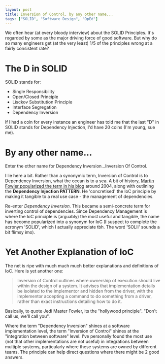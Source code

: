 ```yaml
---
layout: post
title: Inversion of Control, by any other name...
tags: ["SOLID", "Software Design", "OpEd"]
---
```


We often hear (at every bloody interview) about the SOLID Principles. It's regarded by some as the major driving force of good software. But why do so many engineers get (at the very least) 1/5 of the principles wrong at a fairly consistent rate?

# The D in SOLID

SOLID stands for:
- Single Responsibility
- Open/Closed Principle
- Lisckov Substitution Principle
- Interface Segregation
- Dependency Inversion


If I had a coin for every instance an engineer has told me that the last "D" in SOLID stands for Dependency Injection, I'd have 20 coins (I'm young, sue me).

# By any other name...

Enter the other name for Dependency Inversion...Inversion Of Control.

I lie here a bit. Rather than a synonymic term, Inversion of Control is to Dependency Inversion, what the ocean is to a sea. A bit of history, [Martin Fowler popularized the term in his blog](https://martinfowler.com/articles/injection.html) around 2004, along with outlining the **Dependency Injection PATTERN**. He 'concretised' the IoC principle by making it tangible to a real use case - the management of dependencies.

Re-enter *Dependency Inversion*. This became a semi-concrete term for inverting control of dependencies. Since Dependency Management is where the IoC principle is (arguably) the most useful and tangible, the name has become popularized into a synonym for IoC (I suspect to complete the acronym 'SOLID', which I actually appreciate tbh. The word 'SOLII' sounds a bit flimsy imo).

# Yet Another Explanation of IoC  

The net is ripe with much much much better explanations and definitions of IoC. Here is yet another one:

> Inversion of Control outlines where ownership of execution should live within the design of a system. It advises that implementation details be isolated to the implementor and hidden from the driver, with the implementor accepting a command to do something from a driver, rather than exact instructions detailing how to do it.

Basically, to quote Jedi Master Fowler, its the "hollywood principle". "Don't call us, we'll call you".

Where the term "Dependency Inversion" shines at a software implementation level, the term "Inversion of Control" shines at the "integration between software" level. I've personally found the most use (not that other implementations are not useful) in integrations between multiple systems, particularly where these systems are owned by different teams. The principle can help direct questions where there might be 2 good answers.
